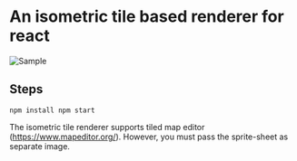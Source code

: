 # An isometric tile based renderer for react

![Sample](https://github.com/sajitkhadka/react-tile-render/blob/master/src/assets/img/output.png?raw=true)

## Steps

`npm install npm start`

The isometric tile renderer supports tiled map editor (https://www.mapeditor.org/). However, you must pass the sprite-sheet as separate image.

